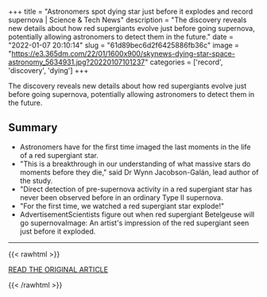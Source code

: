 +++
title = "Astronomers spot dying star just before it explodes and record supernova | Science &amp; Tech News"
description = "The discovery reveals new details about how red supergiants evolve just before going supernova, potentially allowing astronomers to detect them in the future."
date = "2022-01-07 20:10:14"
slug = "61d89bec6d2f6425886fb36c"
image = "https://e3.365dm.com/22/01/1600x900/skynews-dying-star-space-astronomy_5634931.jpg?20220107101237"
categories = ['record', 'discovery', 'dying']
+++

The discovery reveals new details about how red supergiants evolve just before going supernova, potentially allowing astronomers to detect them in the future.

## Summary

- Astronomers have for the first time imaged the last moments in the life of a red supergiant star.
- "This is a breakthrough in our understanding of what massive stars do moments before they die," said Dr Wynn Jacobson-Galán, lead author of the study.
- "Direct detection of pre-supernova activity in a red supergiant star has never been observed before in an ordinary Type II supernova.
- "For the first time, we watched a red supergiant star explode!"
- AdvertisementScientists figure out when red supergiant Betelgeuse will go supernovaImage: An artist's impression of the red supergiant seen just before it exploded.

---

{{< rawhtml >}}
  <p class="article-category">
    <a target="_blank" href="https://news.sky.com/story/astronomers-spot-dying-star-just-before-it-explodes-and-record-supernova-12510823">READ THE ORIGINAL ARTICLE</a>
  </p>
{{< /rawhtml >}}
